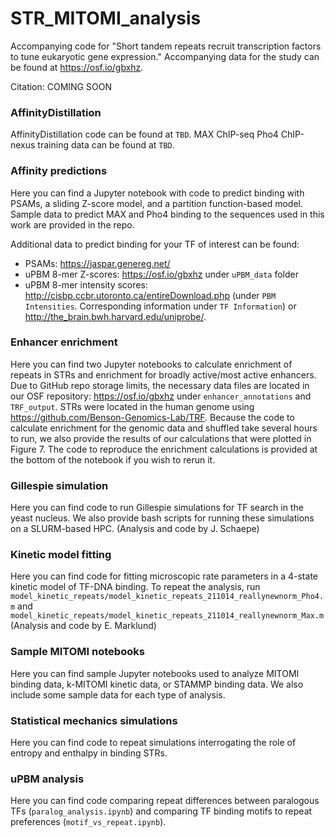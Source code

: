 # STR_MITOMI_analysis

Accompanying code for "Short tandem repeats recruit transcription factors to tune eukaryotic gene expression." Accompanying data for the study can be found at https://osf.io/gbxhz.

Citation: COMING SOON

### AffinityDistillation
AffinityDistillation code can be found at `TBD`. MAX ChIP-seq Pho4 ChIP-nexus training data can be found at `TBD`.

### Affinity predictions
Here you can find a Jupyter notebook with code to predict binding with PSAMs, a sliding Z-score model, and a partition function-based model. Sample data to predict MAX and Pho4 binding to the sequences used in this work are provided in the repo.

Additional data to predict binding for your TF of interest can be found:
- PSAMs: https://jaspar.genereg.net/
- uPBM 8-mer Z-scores: https://osf.io/gbxhz under `uPBM_data` folder
- uPBM 8-mer intensity scores: http://cisbp.ccbr.utoronto.ca/entireDownload.php (under `PBM Intensities`. Corresponding information under `TF Information`) or http://the_brain.bwh.harvard.edu/uniprobe/.

### Enhancer enrichment
Here you can find two Jupyter notebooks to calculate enrichment of repeats in STRs and enrichment for broadly active/most active enhancers. Due to GitHub repo storage limits, the necessary data files are located in our OSF repository: https://osf.io/gbxhz under `enhancer_annotations` and `TRF_output`. STRs were located in the human genome using https://github.com/Benson-Genomics-Lab/TRF. Because the code to calculate enrichment for the genomic data and shuffled take several hours to run, we also provide the results of our calculations that were plotted in Figure 7. The code to reproduce the enrichment calculations is provided at the bottom of the notebook if you wish to rerun it.

### Gillespie simulation
Here you can find code to run Gillespie simulations for TF search in the yeast nucleus. We also provide bash scripts for running these simulations on a SLURM-based HPC. (Analysis and code by J. Schaepe)

### Kinetic model fitting
Here you can find code for fitting microscopic rate parameters in a 4-state kinetic model of TF-DNA binding. To repeat the analysis, run `model_kinetic_repeats/model_kinetic_repeats_211014_reallynewnorm_Pho4.m` and `model_kinetic_repeats/model_kinetic_repeats_211014_reallynewnorm_Max.m` (Analysis and code by E. Marklund)

### Sample MITOMI notebooks
Here you can find sample Jupyter notebooks used to analyze MITOMI binding data, k-MITOMI kinetic data, or STAMMP binding data. We also include some sample data for each type of analysis.

### Statistical mechanics simulations
Here you can find code to repeat simulations interrogating the role of entropy and enthalpy in binding STRs.

### uPBM analysis
Here you can find code comparing repeat differences between paralogous TFs (`paralog_analysis.ipynb`) and comparing TF binding motifs to repeat preferences (`motif_vs_repeat.ipynb`).